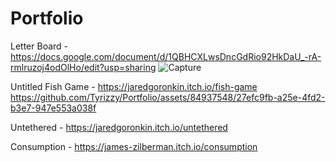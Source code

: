 # Portfolio
Letter Board - https://docs.google.com/document/d/1QBHCXLwsDncGdRio92HkDaU_-rA-rmlruzoj4odOlHo/edit?usp=sharing
![Capture](https://github.com/Tyrizzy/Portfolio/assets/84937548/7b086783-1be4-4c90-a7f1-78f10e72315b)

Untitled Fish Game - https://jaredgoronkin.itch.io/fish-game
https://github.com/Tyrizzy/Portfolio/assets/84937548/27efc9fb-a25e-4fd2-b3e7-947e553a038f


Untethered - https://jaredgoronkin.itch.io/untethered

Consumption - https://james-zilberman.itch.io/consumption
